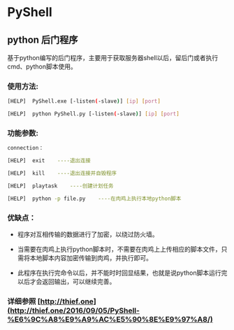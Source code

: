 # PyShell
## python 后门程序

基于python编写的后门程序，主要用于获取服务器shell以后，留后门或者执行cmd、python脚本使用。

### 使用方法:
```bash
[HELP]  PyShell.exe [-listen(-slave)] [ip] [port]         

[HELP]  python PyShell.py [-listen(-slave)] [ip] [port]    
```
### 功能参数:
```bash
connection：

[HELP]  exit    ----退出连接

[HELP]  kill    ----退出连接并自毁程序

[HELP]  playtask    ----创建计划任务

[HELP]  python -p file.py    ----在肉鸡上执行本地python脚本
```
### 优缺点：
* 程序对互相传输的数据进行了加密，以绕过防火墙。

* 当需要在肉鸡上执行python脚本时，不需要在肉鸡上上传相应的脚本文件，只需将本地脚本内容加密传输到肉鸡，并执行即可。

* 此程序在执行完命令以后，并不能时时回显结果，也就是说python脚本运行完以后才会返回输出，可以继续完善。

### 详细参照 [http://thief.one](http://thief.one/2016/09/05/PyShell-%E6%9C%A8%E9%A9%AC%E5%90%8E%E9%97%A8/)
